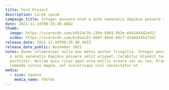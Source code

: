 ```yaml
---
title: Test Project
description: Lorem ipsum
campaign_title: Integer posuere erat a ante venenatis dapibus posuere velit aliquet.
date: 2021-11-10T00:35:40.486Z
thumb:
  image: https://ucarecdn.com/a5b14c3b-139e-4969-963e-e04204dd2e92/
  video: https://ucarecdn.com/bc0a1c01-b68f-48e6-89c7-43a6d345a75d/
release_date: 2021-11-20T00:35:40.492Z
release_date_public: November 2021
notes: Donec ullamcorper nulla non metus auctor fringilla. Integer posuere erat
  a ante venenatis dapibus posuere velit aliquet. Curabitur blandit tempus
  porttitor. Nullam quis risus eget urna mollis ornare vel eu leo. Praesent
  commodo cursus magna, vel scelerisque nisl consectetur et.
media:
  - size: square
    media_name: fdsfds
---
```

